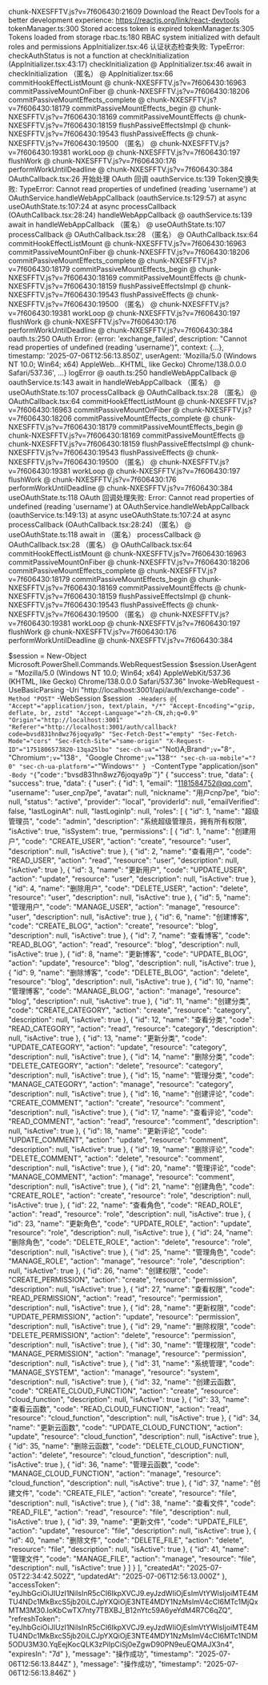 chunk-NXESFFTV.js?v=7f606430:21609 Download the React DevTools for a better development experience: https://reactjs.org/link/react-devtools
tokenManager.ts:300 Stored access token is expired
tokenManager.ts:305 Tokens loaded from storage
rbac.ts:180 RBAC system initialized with default roles and permissions
AppInitializer.tsx:46 认证状态检查失败: TypeError: checkAuthStatus is not a function
    at checkInitialization (AppInitializer.tsx:43:17)
checkInitialization @ AppInitializer.tsx:46
await in checkInitialization
（匿名） @ AppInitializer.tsx:66
commitHookEffectListMount @ chunk-NXESFFTV.js?v=7f606430:16963
commitPassiveMountOnFiber @ chunk-NXESFFTV.js?v=7f606430:18206
commitPassiveMountEffects_complete @ chunk-NXESFFTV.js?v=7f606430:18179
commitPassiveMountEffects_begin @ chunk-NXESFFTV.js?v=7f606430:18169
commitPassiveMountEffects @ chunk-NXESFFTV.js?v=7f606430:18159
flushPassiveEffectsImpl @ chunk-NXESFFTV.js?v=7f606430:19543
flushPassiveEffects @ chunk-NXESFFTV.js?v=7f606430:19500
（匿名） @ chunk-NXESFFTV.js?v=7f606430:19381
workLoop @ chunk-NXESFFTV.js?v=7f606430:197
flushWork @ chunk-NXESFFTV.js?v=7f606430:176
performWorkUntilDeadline @ chunk-NXESFFTV.js?v=7f606430:384
OAuthCallback.tsx:26 开始处理 OAuth 回调
oauthService.ts:139 Token交换失败: TypeError: Cannot read properties of undefined (reading 'username')
    at OAuthService.handleWebAppCallback (oauthService.ts:129:57)
    at async useOAuthState.ts:107:24
    at async processCallback (OAuthCallback.tsx:28:24)
handleWebAppCallback @ oauthService.ts:139
await in handleWebAppCallback
（匿名） @ useOAuthState.ts:107
processCallback @ OAuthCallback.tsx:28
（匿名） @ OAuthCallback.tsx:64
commitHookEffectListMount @ chunk-NXESFFTV.js?v=7f606430:16963
commitPassiveMountOnFiber @ chunk-NXESFFTV.js?v=7f606430:18206
commitPassiveMountEffects_complete @ chunk-NXESFFTV.js?v=7f606430:18179
commitPassiveMountEffects_begin @ chunk-NXESFFTV.js?v=7f606430:18169
commitPassiveMountEffects @ chunk-NXESFFTV.js?v=7f606430:18159
flushPassiveEffectsImpl @ chunk-NXESFFTV.js?v=7f606430:19543
flushPassiveEffects @ chunk-NXESFFTV.js?v=7f606430:19500
（匿名） @ chunk-NXESFFTV.js?v=7f606430:19381
workLoop @ chunk-NXESFFTV.js?v=7f606430:197
flushWork @ chunk-NXESFFTV.js?v=7f606430:176
performWorkUntilDeadline @ chunk-NXESFFTV.js?v=7f606430:384
oauth.ts:250 OAuth Error: {error: 'exchange_failed', description: "Cannot read properties of undefined (reading 'username')", context: {…}, timestamp: '2025-07-06T12:56:13.850Z', userAgent: 'Mozilla/5.0 (Windows NT 10.0; Win64; x64) AppleWeb…KHTML, like Gecko) Chrome/138.0.0.0 Safari/537.36', …}
logError @ oauth.ts:250
handleWebAppCallback @ oauthService.ts:143
await in handleWebAppCallback
（匿名） @ useOAuthState.ts:107
processCallback @ OAuthCallback.tsx:28
（匿名） @ OAuthCallback.tsx:64
commitHookEffectListMount @ chunk-NXESFFTV.js?v=7f606430:16963
commitPassiveMountOnFiber @ chunk-NXESFFTV.js?v=7f606430:18206
commitPassiveMountEffects_complete @ chunk-NXESFFTV.js?v=7f606430:18179
commitPassiveMountEffects_begin @ chunk-NXESFFTV.js?v=7f606430:18169
commitPassiveMountEffects @ chunk-NXESFFTV.js?v=7f606430:18159
flushPassiveEffectsImpl @ chunk-NXESFFTV.js?v=7f606430:19543
flushPassiveEffects @ chunk-NXESFFTV.js?v=7f606430:19500
（匿名） @ chunk-NXESFFTV.js?v=7f606430:19381
workLoop @ chunk-NXESFFTV.js?v=7f606430:197
flushWork @ chunk-NXESFFTV.js?v=7f606430:176
performWorkUntilDeadline @ chunk-NXESFFTV.js?v=7f606430:384
useOAuthState.ts:118 OAuth 回调处理失败: Error: Cannot read properties of undefined (reading 'username')
    at OAuthService.handleWebAppCallback (oauthService.ts:149:13)
    at async useOAuthState.ts:107:24
    at async processCallback (OAuthCallback.tsx:28:24)
（匿名） @ useOAuthState.ts:118
await in （匿名）
processCallback @ OAuthCallback.tsx:28
（匿名） @ OAuthCallback.tsx:64
commitHookEffectListMount @ chunk-NXESFFTV.js?v=7f606430:16963
commitPassiveMountOnFiber @ chunk-NXESFFTV.js?v=7f606430:18206
commitPassiveMountEffects_complete @ chunk-NXESFFTV.js?v=7f606430:18179
commitPassiveMountEffects_begin @ chunk-NXESFFTV.js?v=7f606430:18169
commitPassiveMountEffects @ chunk-NXESFFTV.js?v=7f606430:18159
flushPassiveEffectsImpl @ chunk-NXESFFTV.js?v=7f606430:19543
flushPassiveEffects @ chunk-NXESFFTV.js?v=7f606430:19500
（匿名） @ chunk-NXESFFTV.js?v=7f606430:19381
workLoop @ chunk-NXESFFTV.js?v=7f606430:197
flushWork @ chunk-NXESFFTV.js?v=7f606430:176
performWorkUntilDeadline @ chunk-NXESFFTV.js?v=7f606430:384

$session = New-Object Microsoft.PowerShell.Commands.WebRequestSession
$session.UserAgent = "Mozilla/5.0 (Windows NT 10.0; Win64; x64) AppleWebKit/537.36 (KHTML, like Gecko) Chrome/138.0.0.0 Safari/537.36"
Invoke-WebRequest -UseBasicParsing -Uri "http://localhost:3001/api/auth/exchange-code" `
-Method "POST" `
-WebSession $session `
-Headers @{
"Accept"="application/json, text/plain, */*"
  "Accept-Encoding"="gzip, deflate, br, zstd"
  "Accept-Language"="zh-CN,zh;q=0.9"
  "Origin"="http://localhost:3001"
  "Referer"="http://localhost:3001/auth/callback?code=bvsd831hn8wz76joqya9p"
  "Sec-Fetch-Dest"="empty"
  "Sec-Fetch-Mode"="cors"
  "Sec-Fetch-Site"="same-origin"
  "X-Request-ID"="1751806573820-13qa25lbo"
  "sec-ch-ua"="`"Not)A;Brand`";v=`"8`", `"Chromium`";v=`"138`", `"Google Chrome`";v=`"138`""
  "sec-ch-ua-mobile"="?0"
  "sec-ch-ua-platform"="`"Windows`""
} `
-ContentType "application/json" `
-Body "{`"code`":`"bvsd831hn8wz76joqya9p`"}"
{
    "success": true,
    "data": {
        "success": true,
        "data": {
            "user": {
                "id": 1,
                "email": "1181584752@qq.com",
                "username": "user_cnp7pe",
                "avatar": null,
                "nickname": "用户cnp7pe",
                "bio": null,
                "status": "active",
                "provider": "local",
                "providerId": null,
                "emailVerified": false,
                "lastLoginAt": null,
                "lastLoginIp": null,
                "roles": [
                    {
                        "id": 1,
                        "name": "超级管理员",
                        "code": "admin",
                        "description": "系统超级管理员，拥有所有权限",
                        "isActive": true,
                        "isSystem": true,
                        "permissions": [
                            {
                                "id": 1,
                                "name": "创建用户",
                                "code": "CREATE_USER",
                                "action": "create",
                                "resource": "user",
                                "description": null,
                                "isActive": true
                            },
                            {
                                "id": 2,
                                "name": "查看用户",
                                "code": "READ_USER",
                                "action": "read",
                                "resource": "user",
                                "description": null,
                                "isActive": true
                            },
                            {
                                "id": 3,
                                "name": "更新用户",
                                "code": "UPDATE_USER",
                                "action": "update",
                                "resource": "user",
                                "description": null,
                                "isActive": true
                            },
                            {
                                "id": 4,
                                "name": "删除用户",
                                "code": "DELETE_USER",
                                "action": "delete",
                                "resource": "user",
                                "description": null,
                                "isActive": true
                            },
                            {
                                "id": 5,
                                "name": "管理用户",
                                "code": "MANAGE_USER",
                                "action": "manage",
                                "resource": "user",
                                "description": null,
                                "isActive": true
                            },
                            {
                                "id": 6,
                                "name": "创建博客",
                                "code": "CREATE_BLOG",
                                "action": "create",
                                "resource": "blog",
                                "description": null,
                                "isActive": true
                            },
                            {
                                "id": 7,
                                "name": "查看博客",
                                "code": "READ_BLOG",
                                "action": "read",
                                "resource": "blog",
                                "description": null,
                                "isActive": true
                            },
                            {
                                "id": 8,
                                "name": "更新博客",
                                "code": "UPDATE_BLOG",
                                "action": "update",
                                "resource": "blog",
                                "description": null,
                                "isActive": true
                            },
                            {
                                "id": 9,
                                "name": "删除博客",
                                "code": "DELETE_BLOG",
                                "action": "delete",
                                "resource": "blog",
                                "description": null,
                                "isActive": true
                            },
                            {
                                "id": 10,
                                "name": "管理博客",
                                "code": "MANAGE_BLOG",
                                "action": "manage",
                                "resource": "blog",
                                "description": null,
                                "isActive": true
                            },
                            {
                                "id": 11,
                                "name": "创建分类",
                                "code": "CREATE_CATEGORY",
                                "action": "create",
                                "resource": "category",
                                "description": null,
                                "isActive": true
                            },
                            {
                                "id": 12,
                                "name": "查看分类",
                                "code": "READ_CATEGORY",
                                "action": "read",
                                "resource": "category",
                                "description": null,
                                "isActive": true
                            },
                            {
                                "id": 13,
                                "name": "更新分类",
                                "code": "UPDATE_CATEGORY",
                                "action": "update",
                                "resource": "category",
                                "description": null,
                                "isActive": true
                            },
                            {
                                "id": 14,
                                "name": "删除分类",
                                "code": "DELETE_CATEGORY",
                                "action": "delete",
                                "resource": "category",
                                "description": null,
                                "isActive": true
                            },
                            {
                                "id": 15,
                                "name": "管理分类",
                                "code": "MANAGE_CATEGORY",
                                "action": "manage",
                                "resource": "category",
                                "description": null,
                                "isActive": true
                            },
                            {
                                "id": 16,
                                "name": "创建评论",
                                "code": "CREATE_COMMENT",
                                "action": "create",
                                "resource": "comment",
                                "description": null,
                                "isActive": true
                            },
                            {
                                "id": 17,
                                "name": "查看评论",
                                "code": "READ_COMMENT",
                                "action": "read",
                                "resource": "comment",
                                "description": null,
                                "isActive": true
                            },
                            {
                                "id": 18,
                                "name": "更新评论",
                                "code": "UPDATE_COMMENT",
                                "action": "update",
                                "resource": "comment",
                                "description": null,
                                "isActive": true
                            },
                            {
                                "id": 19,
                                "name": "删除评论",
                                "code": "DELETE_COMMENT",
                                "action": "delete",
                                "resource": "comment",
                                "description": null,
                                "isActive": true
                            },
                            {
                                "id": 20,
                                "name": "管理评论",
                                "code": "MANAGE_COMMENT",
                                "action": "manage",
                                "resource": "comment",
                                "description": null,
                                "isActive": true
                            },
                            {
                                "id": 21,
                                "name": "创建角色",
                                "code": "CREATE_ROLE",
                                "action": "create",
                                "resource": "role",
                                "description": null,
                                "isActive": true
                            },
                            {
                                "id": 22,
                                "name": "查看角色",
                                "code": "READ_ROLE",
                                "action": "read",
                                "resource": "role",
                                "description": null,
                                "isActive": true
                            },
                            {
                                "id": 23,
                                "name": "更新角色",
                                "code": "UPDATE_ROLE",
                                "action": "update",
                                "resource": "role",
                                "description": null,
                                "isActive": true
                            },
                            {
                                "id": 24,
                                "name": "删除角色",
                                "code": "DELETE_ROLE",
                                "action": "delete",
                                "resource": "role",
                                "description": null,
                                "isActive": true
                            },
                            {
                                "id": 25,
                                "name": "管理角色",
                                "code": "MANAGE_ROLE",
                                "action": "manage",
                                "resource": "role",
                                "description": null,
                                "isActive": true
                            },
                            {
                                "id": 26,
                                "name": "创建权限",
                                "code": "CREATE_PERMISSION",
                                "action": "create",
                                "resource": "permission",
                                "description": null,
                                "isActive": true
                            },
                            {
                                "id": 27,
                                "name": "查看权限",
                                "code": "READ_PERMISSION",
                                "action": "read",
                                "resource": "permission",
                                "description": null,
                                "isActive": true
                            },
                            {
                                "id": 28,
                                "name": "更新权限",
                                "code": "UPDATE_PERMISSION",
                                "action": "update",
                                "resource": "permission",
                                "description": null,
                                "isActive": true
                            },
                            {
                                "id": 29,
                                "name": "删除权限",
                                "code": "DELETE_PERMISSION",
                                "action": "delete",
                                "resource": "permission",
                                "description": null,
                                "isActive": true
                            },
                            {
                                "id": 30,
                                "name": "管理权限",
                                "code": "MANAGE_PERMISSION",
                                "action": "manage",
                                "resource": "permission",
                                "description": null,
                                "isActive": true
                            },
                            {
                                "id": 31,
                                "name": "系统管理",
                                "code": "MANAGE_SYSTEM",
                                "action": "manage",
                                "resource": "system",
                                "description": null,
                                "isActive": true
                            },
                            {
                                "id": 32,
                                "name": "创建云函数",
                                "code": "CREATE_CLOUD_FUNCTION",
                                "action": "create",
                                "resource": "cloud_function",
                                "description": null,
                                "isActive": true
                            },
                            {
                                "id": 33,
                                "name": "查看云函数",
                                "code": "READ_CLOUD_FUNCTION",
                                "action": "read",
                                "resource": "cloud_function",
                                "description": null,
                                "isActive": true
                            },
                            {
                                "id": 34,
                                "name": "更新云函数",
                                "code": "UPDATE_CLOUD_FUNCTION",
                                "action": "update",
                                "resource": "cloud_function",
                                "description": null,
                                "isActive": true
                            },
                            {
                                "id": 35,
                                "name": "删除云函数",
                                "code": "DELETE_CLOUD_FUNCTION",
                                "action": "delete",
                                "resource": "cloud_function",
                                "description": null,
                                "isActive": true
                            },
                            {
                                "id": 36,
                                "name": "管理云函数",
                                "code": "MANAGE_CLOUD_FUNCTION",
                                "action": "manage",
                                "resource": "cloud_function",
                                "description": null,
                                "isActive": true
                            },
                            {
                                "id": 37,
                                "name": "创建文件",
                                "code": "CREATE_FILE",
                                "action": "create",
                                "resource": "file",
                                "description": null,
                                "isActive": true
                            },
                            {
                                "id": 38,
                                "name": "查看文件",
                                "code": "READ_FILE",
                                "action": "read",
                                "resource": "file",
                                "description": null,
                                "isActive": true
                            },
                            {
                                "id": 39,
                                "name": "更新文件",
                                "code": "UPDATE_FILE",
                                "action": "update",
                                "resource": "file",
                                "description": null,
                                "isActive": true
                            },
                            {
                                "id": 40,
                                "name": "删除文件",
                                "code": "DELETE_FILE",
                                "action": "delete",
                                "resource": "file",
                                "description": null,
                                "isActive": true
                            },
                            {
                                "id": 41,
                                "name": "管理文件",
                                "code": "MANAGE_FILE",
                                "action": "manage",
                                "resource": "file",
                                "description": null,
                                "isActive": true
                            }
                        ]
                    }
                ],
                "createdAt": "2025-07-05T22:34:42.502Z",
                "updatedAt": "2025-07-06T12:56:13.000Z"
            },
            "accessToken": "eyJhbGciOiJIUzI1NiIsInR5cCI6IkpXVCJ9.eyJzdWIiOjEsImVtYWlsIjoiMTE4MTU4NDc1MkBxcS5jb20iLCJpYXQiOjE3NTE4MDY1NzMsImV4cCI6MTc1MjQxMTM3M30.IoKbCwTX7nty7TBXBJ_B12nYtc59A6yeYdM4R7C6qZQ",
            "refreshToken": "eyJhbGciOiJIUzI1NiIsInR5cCI6IkpXVCJ9.eyJzdWIiOjEsImVtYWlsIjoiMTE4MTU4NDc1MkBxcS5jb20iLCJpYXQiOjE3NTE4MDY1NzMsImV4cCI6MTc1NDM5ODU3M30.YqEejKocQLK3zPiIpCiSj0eZgwD90PN9euEQMAJX3n4",
            "expiresIn": "7d"
        },
        "message": "操作成功",
        "timestamp": "2025-07-06T12:56:13.844Z"
    },
    "message": "操作成功",
    "timestamp": "2025-07-06T12:56:13.846Z"
}
